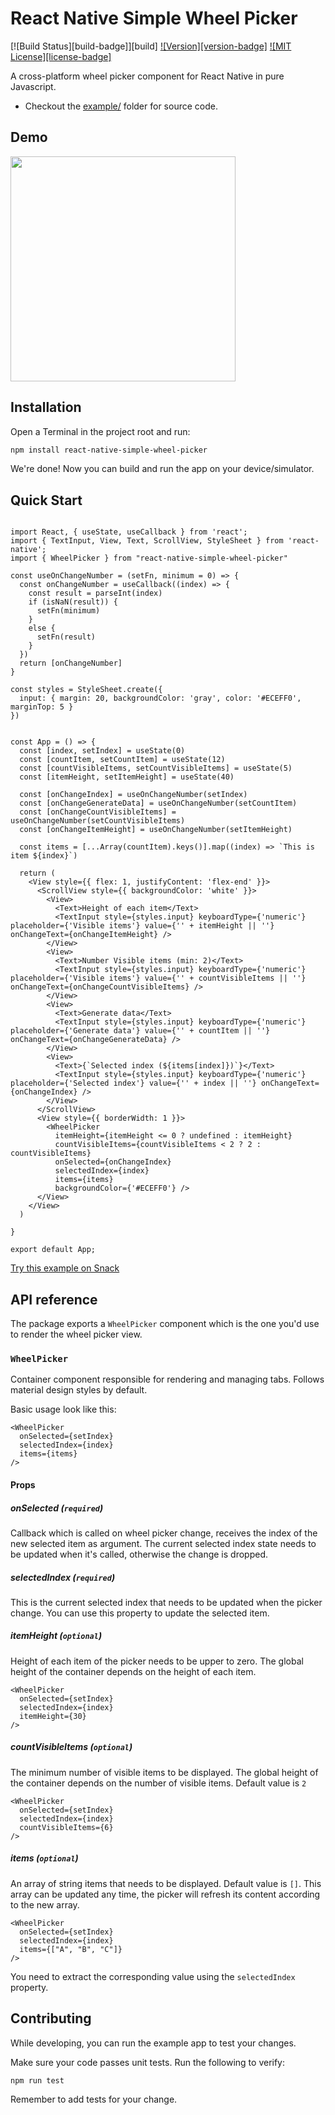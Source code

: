 # React Native Simple Wheel Picker

[![Build Status][build-badge]][build]
[![Version][version-badge]][package]
[![MIT License][license-badge]][license]

A cross-platform wheel picker component for React Native in pure Javascript.

- Checkout the [example/](https://github.com/react-native-community/react-native-tab-view/tree/master/example) folder for source code.

## Demo

<img src="https://github.com/amallo/react-native-simple-wheel-picker/blob/master/demo.gif" width="360" />

## Installation

Open a Terminal in the project root and run:

```sh
npm install react-native-simple-wheel-picker
```

We're done! Now you can build and run the app on your device/simulator.

## Quick Start

```react

import React, { useState, useCallback } from 'react';
import { TextInput, View, Text, ScrollView, StyleSheet } from 'react-native';
import { WheelPicker } from "react-native-simple-wheel-picker"

const useOnChangeNumber = (setFn, minimum = 0) => {
  const onChangeNumber = useCallback((index) => {
    const result = parseInt(index)
    if (isNaN(result)) {
      setFn(minimum)
    }
    else {
      setFn(result)
    }
  })
  return [onChangeNumber]
}

const styles = StyleSheet.create({
  input: { margin: 20, backgroundColor: 'gray', color: '#ECEFF0', marginTop: 5 }
})


const App = () => {
  const [index, setIndex] = useState(0)
  const [countItem, setCountItem] = useState(12)
  const [countVisibleItems, setCountVisibleItems] = useState(5)
  const [itemHeight, setItemHeight] = useState(40)

  const [onChangeIndex] = useOnChangeNumber(setIndex)
  const [onChangeGenerateData] = useOnChangeNumber(setCountItem)
  const [onChangeCountVisibleItems] = useOnChangeNumber(setCountVisibleItems)
  const [onChangeItemHeight] = useOnChangeNumber(setItemHeight)

  const items = [...Array(countItem).keys()].map((index) => `This is item ${index}`)

  return (
    <View style={{ flex: 1, justifyContent: 'flex-end' }}>
      <ScrollView style={{ backgroundColor: 'white' }}>
        <View>
          <Text>Height of each item</Text>
          <TextInput style={styles.input} keyboardType={'numeric'} placeholder={'Visible items'} value={'' + itemHeight || ''} onChangeText={onChangeItemHeight} />
        </View>
        <View>
          <Text>Number Visible items (min: 2)</Text>
          <TextInput style={styles.input} keyboardType={'numeric'} placeholder={'Visible items'} value={'' + countVisibleItems || ''} onChangeText={onChangeCountVisibleItems} />
        </View>
        <View>
          <Text>Generate data</Text>
          <TextInput style={styles.input} keyboardType={'numeric'} placeholder={'Generate data'} value={'' + countItem || ''} onChangeText={onChangeGenerateData} />
        </View>
        <View>
          <Text>{`Selected index (${items[index]})`}</Text>
          <TextInput style={styles.input} keyboardType={'numeric'} placeholder={'Selected index'} value={'' + index || ''} onChangeText={onChangeIndex} />
        </View>
      </ScrollView>
      <View style={{ borderWidth: 1 }}>
        <WheelPicker
          itemHeight={itemHeight <= 0 ? undefined : itemHeight}
          countVisibleItems={countVisibleItems < 2 ? 2 : countVisibleItems}
          onSelected={onChangeIndex}
          selectedIndex={index}
          items={items}
          backgroundColor={'#ECEFF0'} />
      </View>
    </View>
  )

}

export default App;

```

[Try this example on Snack](https://snack.expo.io/@satya164/react-native-tab-view-quick-start)



## API reference

The package exports a `WheelPicker` component which is the one you'd use to render the wheel picker view.

### `WheelPicker`

Container component responsible for rendering and managing tabs. Follows material design styles by default.

Basic usage look like this:

```react
<WheelPicker
  onSelected={setIndex}
  selectedIndex={index}
  items={items}
/>
```

#### Props

##### onSelected (`required`)

Callback which is called on wheel picker change, receives the index of the new selected item as argument.
The current selected index state needs to be updated when it's called, otherwise the change is dropped.

##### selectedIndex (`required`)


This is the current selected index that needs to be updated when the picker change. You can use this property to update the selected item.

##### itemHeight (`optional`)

Height of each item of the picker needs to be upper to zero. The global height of the container depends on the height of each item. 

```react
<WheelPicker
  onSelected={setIndex}
  selectedIndex={index}
  itemHeight={30}
/>
```

##### countVisibleItems (`optional`)

The minimum number of visible items to be displayed. The global height of the container depends on the number of visible items. Default value is `2`

```react
<WheelPicker
  onSelected={setIndex}
  selectedIndex={index}
  countVisibleItems={6}
/>
```

##### items (`optional`)

An array of string items that needs to be displayed. Default value is `[]`. This array can be updated any time, the picker will refresh its content according to the new array.

```react
<WheelPicker
  onSelected={setIndex}
  selectedIndex={index}
  items={["A", "B", "C"]}
/>
```

You need to extract the corresponding value using the `selectedIndex` property.

## Contributing

While developing, you can run the example app to test your changes.

Make sure your code passes unit tests. Run the following to verify:

```sh
npm run test
```

Remember to add tests for your change.

<!-- badges -->

[package]: https://www.npmjs.com/package/react-native-simple-wheel-picker
[license]: https://opensource.org/licenses/MIT